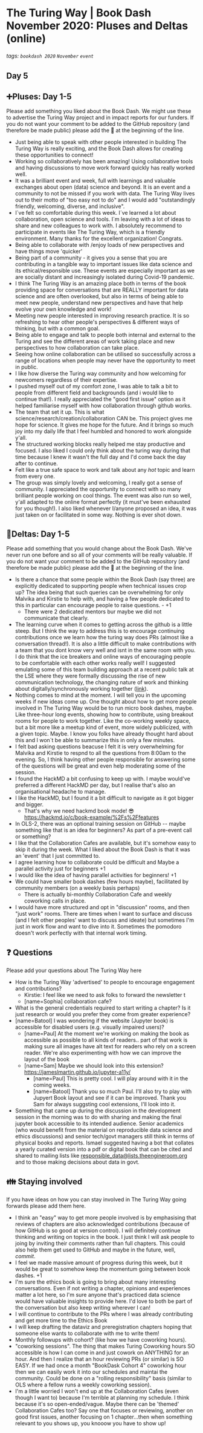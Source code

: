 # The Turing Way | Book Dash November 2020: Pluses and Deltas (online)

###### tags: `bookdash 2020` `November` `event`

## Day 5

:heavy_plus_sign:Pluses: Day 1-5
---

Please add something you liked about the Book Dash. We might use these to advertise the Turing Way project and in impact reports for our funders. If you do not want your comment to be added to the GitHub repository (and therefore be made public) please add the 🤫 at the beginning of the line.

- Just being able to speak with other people interested in building The Turing Way is really exciting, and the Book Dash allows for creating these opportunities to connect!
- Working so collaboratively has been amazing! Using collaborative tools and having discussions to move work forward quickly has really worked well.
- It was a brilliant event and week, full with learnings and valuable exchanges about open (data) science and beyond. It is an event and a community to not be missed if you work with data. The Turing Way lives out to their motto of "too easy not to do" and I would add "outstandingly friendly, welcoming, diverse, and inclusive".
- I´ve felt so comfortable during this week. I´ve learned a lot about collaboration, open science and tools. I´m leaving with a lot of ideas to share and new colleagues to work with. I absolutely recommend to participate in events like The Turing Way, which is a friendly environment. Many thanks for the excellent organization! Congrats.
- Being able to collaborate with /enjoy loads of new perspectives and have things move 'quicker'
- Being part of a community - it gives you a sense that you are contributing in a tangible way to important issues like data science and its ethical/responsible use. These events are especially important as we are socially distant and increasingly isolated during Covid-19 pandemic.
- I think The Turing Way is an amazing place both in terms of the book providing space for conversations that are REALLY important for data science and are often overlooked, but also in terms of being able to meet new people, understand new perspectives and have that help evolve your own knowledge and work!
- Meeting new people interested in improving research practice. It is so refreshing to hear other people's perspectives & different ways of thinking, but with a common goal.
- Being able to engage and talk to people both internal and external to the Turing and see the different areas of work taking place and new perspectives to how collaboration can take place.
- Seeing how online collaboration can be utilised so successfully across a range of locations when people may never have the opportunity to meet in public.
- I like how diverse the Turing way community and how welcoming for newcomers regardless of their expertise.
- I pushed myself out of my comfort zone, I was able to talk a bit to people from different field and backgrounds (and i would like to continue that!). I really appreciated the "good first issue" option as it helped familiarise myself with how collaboration through github works.
- The team that set it up. This is what science/research/creation/collaboration CAN be. This project gives me hope for science. It gives me hope for the future. And it brings so much joy into my daily life that I feel humbled and honored to work alongside y'all.
- The structured working blocks really helped me stay productive and focused. I also liked I could only think about the turing way during that time because I knew it wasn't the full day and I'd come back the day after to continue.
- Felt like a true safe space to work and talk about any _hot_ topic and learn from every one.
- The group was simply lovely and welcoming, I really got a sense of community. I appreciated the opportunity to connect with so many brilliant people working on cool things. The event was also run so well, y'all adapted to the online format perfectly (it must've been exhausted for you though!). I also liked whenever I/anyone proposed an idea, it was just taken on or facilitated in some way. Nothing is ever shot down.


:arrow_up_small:Deltas: Day 1-5
---

Please add something that you would change about the Book Dash. We've never run one before and so all of your comments will be really valuable. If you do not want your comment to be added to the GitHub repository (and therefore be made public) please add the 🤫 at the beginning of the line.

- Is there a chance that some people within the Book Dash (say three) are explicitly dedicated to supporting people when technical issues crop up? The idea being that such queries can be overwhelming for only Malvika and Kirstie to help with, and having a few people dedicated to this in particular can encourage people to raise questions. - +1
    - There were 2 dedicated mentors bur maybe we did not communicate that clearly.
- The learning curve when it comes to getting across the github is a little steep. But I think the way to address this is to encourage continuing contributions once we learn how the turing way does PRs (almost like a conversation thread!). It is also a little difficult to make contributions with a team that you dont know very well and isnt in the same room with you. I do think that the ice breakers and online ways of encouraging people to be comfortable with each other works really well! I suggested emulating some of this team building approach at a recent public talk at the LSE where they were formally discussing the rise of new communication technology, the changing nature of work and thinking about digitally/synchronously working together ([link](https://www.facebook.com/story.php?story_fbid=429595918438981&id=6127898346)).
- Nothing comes to mind at the moment. I will tell you in the upcoming weeks if new ideas come up. One thought about how to get more people involved in The Turing Way would be to run micro book dashes, maybe. Like three-hour long events, showing how to contribute, using breakout rooms for people to work together. Like the co-working weekly space, but a bit more like a meetup kind of event, more widely publicized, with a given topic. Maybe. I know you folks have already thought hard about this and I won´t be able to summarize this in only a few minutes.
- I felt bad asking questions beacuse I felt it is very overwhelming for Malvika and Kirstie to respnd to all the questions from 8:00am to the evening. So, I think having other people responsible for answering some of the questions will be great and even help moderating some of the session.
- I found the HackMD a bit confusing to keep up with. I maybe would've preferred a different HackMD per day, but I realise that's also an organisational headache to manage.
- I like the HackMD, but I found it a bit difficult to navigate as it got bigger and bigger.
    - That's why we need hackmd book mode! :sunglasses: https://hackmd.io/c/book-example/%2Fs%2Ffeatures
- In OLS-2, there was an optional training session on GitHub -- maybe something like that is an idea for beginners? As part of a pre-event call or something?
- I like that the Collaboration Cafes are available, but it's somehow easy to skip it during the week. What I liked about the Book Dash is that it was an 'event' that I just committed to.
- I agree learning how to collaborate could  be difficult and Maybe a parallel activity just for beginners +1
- I would like the idea of having parallel activities for beginners! +1
- We could have smaller book dashes (few hours maybe), facilitated by community members (on a weekly basis perhaps)
    - There is actually bi-monthly Collaboration Cafe and weekly coworking calls in place.
- I would have more structured and opt in "discussion" rooms, and then "just work" rooms. There are times when I want to surface and discuss (and I felt other peoples' want to discuss and ideate) but sometimes I'm just in work flow and want to dive into it. Sometimes the pomodoro doesn't work perfectly with that internal work timing.


:question: Questions
---

Please add your questions about The Turing Way here

-  How is the Turing Way 'advertised' to people to encourage engagement and contributions?
    -  Kirstie: I feel like we need to ask folks to forward the newsletter t
    -  [name=Sophia] collaboration cafe?
- What is the general credentials required to start writing a chapter? Is it just research or would you prefer they come from greater experience?
-  [name=Batool] I was wondering if the website (Jupyter book) is accessible for disabled users (e.g. visually impaired users)?
    -  [name=Paul] At the moment we're working on making the book as accessible as possible to all kinds of readers.. part of that work is making sure all images have alt text for readers who rely on a screen reader. We're also experimenting with how we can improve the layout of the book
    -  [name=Sam] Maybe we should look into this extension? https://jameslmartin.github.io/jupyter-a11y/
        -  [name=Paul] This is pretty cool. I will play around with it in the coming weeks.
        -  [name=Batool] Thank you so much Paul. I'll also try to play with Jupyert Book layout and see if it can be improved. Thank you Sam for always suggsting cool extensions, I'll look into it.
- Something that came up during the discussion in the development session in the morning was to do with sharing and making the final jupyter book accessible to its intended audience. Senior academics (who would benefit from the material on reproducible data science and ethics discussions) and senior tech/govt managers still think in terms of physical books and reports. Ismael suggested having a bot that collates a yearly curated version into a pdf or digital book that can be cited and shared to mailing lists like responsible_data@lists.theengineroom.org and to those making decisions about data in govt.


:family: Staying involved
---

If you have ideas on how you can stay involved in The Turing Way going forwards please add them here.

- I think an "easy" way to get more people involved is by emphasising that reviews of chapters are also acknowledged contributions (because of how GitHub is so good at version control). I will definitely continue thinking and writing on topics in the book. I just think I will ask people to joing by inviting their comments rather than full chapters. This could also help them get used to GitHub and maybe in the future, well, *commit*.
- I feel we made massive amount of progress during this week, but it would be great to somehow keep the momentum going between book dashes. +1
- I'm sure the ethics book is going to bring about many interesting conversations. Even if not writing a chapter, opinions and experiences matter a lot here, so I'm sure anyone that's practiced data science would have valuable insights to provide here. I'd love to both be part of the conversation but also keep writing wherever I can!
- I will continue to contribute to the PRs where I was already contributing and get more time to the Ethics Book
- I will keep drafting the dataviz and preregistration chapters hoping that someone else wants to collaborate with me to write them!
- Monthly followups with cohort? (like how we have coworking hours).
- "coworking sessions". The thing that makes Turing Coworking hours SO accessible is how I can come in and just cowork on ANYTHING for an hour. And then I realize that an hour reviewing PRs (or similar) is SO EASY.  If we had once a month "BookDask Cohort 4" coworking hour then we can easily work it into our schedules and maintai the community. Could be done on a "rolling responsibility" basis (similar to OLS where a fellow runs a weekly coworking session).
- I'm a little worried I won't end up at the Collaboration Cafes (even though I want to) because I'm terrible at planning my schedule. I think because it's so open-ended/vague. Maybe there can be 'themed' Collaboration Cafes too? Say one that focuses or reviewing, another on good first issues, another focusing on 1 chapter...then when something relevant to you shows up, you knooow you have to show up!
